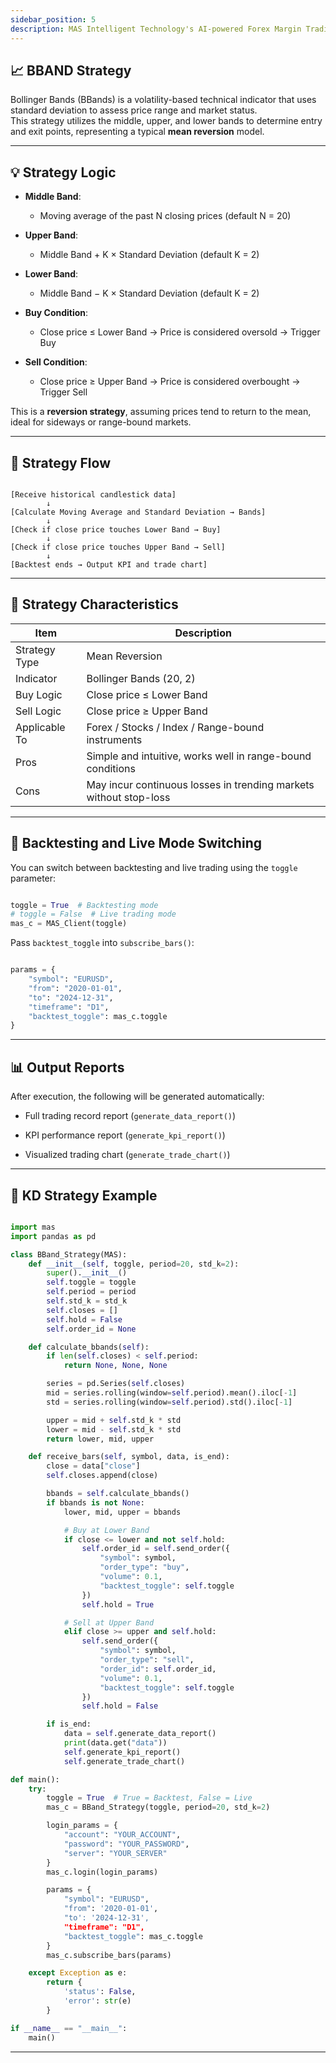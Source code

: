 ```yaml
---
sidebar_position: 5
description: MAS Intelligent Technology's AI-powered Forex Margin Trading Platform with full MetaTrader MT5 broker integration allows investors to generate automated trading strategies simply by entering text. Supports instant backtesting,real-time data synchronization,and seamless multi-broker switching. No coding experience required to easily launch AI automated trading,optimize strategies,and reduce market risk. Designed for both individual traders and financial institutions with standardized MetaTrader MT5-compatible APIs,automated backtesting,and quantitative strategy optimization to help enterprises deploy stable and efficient trading solutions quickly.
---
```


## 📈 BBAND  Strategy

Bollinger Bands (BBands) is a volatility-based technical indicator that uses standard deviation to assess price range and market status.  
This strategy utilizes the middle, upper, and lower bands to determine entry and exit points, representing a typical **mean reversion** model.

---

## 💡 Strategy Logic

- **Middle Band**:  
  - Moving average of the past N closing prices (default N = 20)

- **Upper Band**:  
  - Middle Band + K × Standard Deviation (default K = 2)

- **Lower Band**:  
  - Middle Band − K × Standard Deviation (default K = 2)

- **Buy Condition**:  
  - Close price ≤ Lower Band → Price is considered oversold → Trigger Buy

- **Sell Condition**:  
  - Close price ≥ Upper Band → Price is considered overbought → Trigger Sell

This is a **reversion strategy**, assuming prices tend to return to the mean, ideal for sideways or range-bound markets.

---

## 🔁 Strategy Flow

```text

[Receive historical candlestick data]
        ↓
[Calculate Moving Average and Standard Deviation → Bands]
        ↓
[Check if close price touches Lower Band → Buy]
        ↓
[Check if close price touches Upper Band → Sell]
        ↓
[Backtest ends → Output KPI and trade chart]

```

---

## 🧩 Strategy Characteristics

| Item          | Description                                                       |
| ------------- | ----------------------------------------------------------------- |
| Strategy Type | Mean Reversion                                                    |
| Indicator     | Bollinger Bands (20, 2)                                           |
| Buy Logic     | Close price ≤ Lower Band                                          |
| Sell Logic    | Close price ≥ Upper Band                                          |
| Applicable To | Forex / Stocks / Index / Range-bound instruments                  |
| Pros          | Simple and intuitive, works well in range-bound conditions        |
| Cons          | May incur continuous losses in trending markets without stop-loss |

---

## 🚀 Backtesting and Live Mode Switching

You can switch between backtesting and live trading using the `toggle` parameter:

```python

toggle = True  # Backtesting mode
# toggle = False  # Live trading mode
mas_c = MAS_Client(toggle)

```

Pass `backtest_toggle` into `subscribe_bars()`:

```python

params = {
    "symbol": "EURUSD",
    "from": "2020-01-01",
    "to": "2024-12-31",
    "timeframe": "D1",
    "backtest_toggle": mas_c.toggle
}

```

---

## 📊 Output Reports

After execution, the following will be generated automatically:

- Full trading record report (`generate_data_report()`)

- KPI performance report (`generate_kpi_report()`)

- Visualized trading chart (`generate_trade_chart()`)

---

## 📘 KD Strategy Example

```python

import mas
import pandas as pd

class BBand_Strategy(MAS):
    def __init__(self, toggle, period=20, std_k=2):
        super().__init__()
        self.toggle = toggle
        self.period = period
        self.std_k = std_k
        self.closes = []
        self.hold = False
        self.order_id = None

    def calculate_bbands(self):
        if len(self.closes) < self.period:
            return None, None, None

        series = pd.Series(self.closes)
        mid = series.rolling(window=self.period).mean().iloc[-1]
        std = series.rolling(window=self.period).std().iloc[-1]

        upper = mid + self.std_k * std
        lower = mid - self.std_k * std
        return lower, mid, upper

    def receive_bars(self, symbol, data, is_end):
        close = data["close"]
        self.closes.append(close)

        bbands = self.calculate_bbands()
        if bbands is not None:
            lower, mid, upper = bbands

            # Buy at Lower Band
            if close <= lower and not self.hold:
                self.order_id = self.send_order({
                    "symbol": symbol,
                    "order_type": "buy",
                    "volume": 0.1,
                    "backtest_toggle": self.toggle
                })
                self.hold = True

            # Sell at Upper Band
            elif close >= upper and self.hold:
                self.send_order({
                    "symbol": symbol,
                    "order_type": "sell",
                    "order_id": self.order_id,
                    "volume": 0.1,
                    "backtest_toggle": self.toggle
                })
                self.hold = False

        if is_end:
            data = self.generate_data_report()
            print(data.get("data"))
            self.generate_kpi_report()
            self.generate_trade_chart()

def main():
    try:
        toggle = True  # True = Backtest, False = Live
        mas_c = BBand_Strategy(toggle, period=20, std_k=2)

        login_params = {
            "account": "YOUR_ACCOUNT",
            "password": "YOUR_PASSWORD",
            "server": "YOUR_SERVER"
        }
        mas_c.login(login_params)

        params = {
            "symbol": "EURUSD",
            "from": '2020-01-01',
            "to': '2024-12-31',
            "timeframe": "D1",
            "backtest_toggle": mas_c.toggle
        }
        mas_c.subscribe_bars(params)

    except Exception as e:
        return {
            'status': False,
            'error': str(e)
        }

if __name__ == "__main__":
    main()

```

---